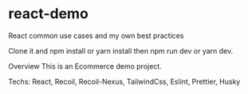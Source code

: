# react-demo

React common use cases and my own best practices

Clone it and npm install or yarn install then npm run dev or yarn dev.

Overview
This is an Ecommerce demo project.

Techs: React, Recoil, Recoil-Nexus, TailwindCss, Eslint, Prettier, Husky

